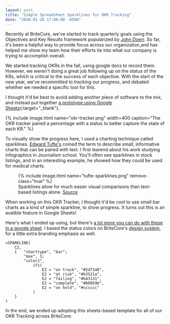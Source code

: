 ```yaml
---
layout: post
title: "Simple Spreadsheet Sparklines for OKR Tracking"
date: "2020-01-20 17:00:00 -0500"
---
```


Recently at BriteCore, we've started to track quarterly goals using the Objectives and Key Results framework popularized by [John Doerr](https://www.whatmatters.com/). So far, it's been a helpful way to provide focus across our organization,and has helped me show my team how their efforts tie into what our company is trying to accomplish overall. 

We started tracking OKRs in the fall, using google docs to record them. However, we weren't doing a great job following up on the status of the KRs, which is critical to the success of each objective. With the start of the new year, we've recommitted to tracking our progress, and debated whether we needed a specific tool for this. 

I thought it'd be best to avoid adding another piece of software to the mix, and instead put together [a prototype using Google Sheets](https://docs.google.com/spreadsheets/d/1RoaLK-YtbjW2t--lBZTVPREQYCI5-0YefFKzYZ9r3uU/edit?usp=sharing){:target="_blank"}.

{% include image.html name="okr-tracker.png" width=400 caption="The OKR tracker paired a percentage with a status to better capture the state of each KR." %}

To visually show the progress here, I used a charting technique called sparklines. [Edward Tufte's](www.edwardtufte.com/) coined the term to describe small, informative charts that can be paired with text. I first learend about his work studying infographics in Journalism school. You'll often see sparklines in stock listings, and in an interesting example, he showed how they could be used for medical charts.

<figure class="c-post__image">
    {% include image.html name="tufte-sparklines.png" remove-class="true" %}
    <figcaption class="c-post__caption">Sparklines allow for much easier visual comparisons than text-based listings alone. <a class="c-post__caption-link" href="https://www.edwardtufte.com/bboard/q-and-a-fetch-msg?msg_id=0001OR" target="_Blank">Source</a></figcaption>
</figure>

When working on this OKR Tracker, I thought it'd be cool to use small bar charts as a kind of simple sparkline, to show progress. It turns out this is an availble feature in Google Sheets!


Here's what I ended up using, but there's [a lot more you can do with these in a google sheet](https://support.google.com/docs/answer/3093289?hl=en). I based the status colors on BriteCore's [design system](https://ui.britecore.com/#/en-US/guidelines/color#validation-colors), for a little extra branding emphasis as well.
```
=SPARKLINE(
    C2,
    {   "charttype", "bar";
        "max", 1;
        "color1",
            ifs(
                E2 = "on track", "#2d7148",
                E2 = "at risk", "#b3521a",
                E2 = "failing", "#b43131",
                E2 = "complete", "#08859b",
                E2 = "on hold", "#cccccc"
            )
    }
)
```

In the end, we ended up adopting this sheets-based template for all of our OKR Tracking across BriteCore.